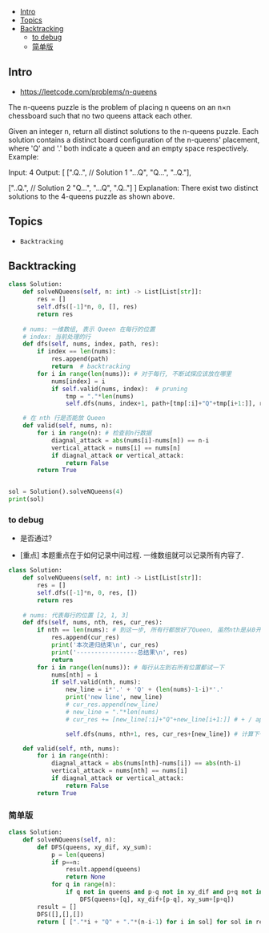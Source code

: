 - [Intro](#intro)
- [Topics](#topics)
- [Backtracking](#backtracking)
  - [to debug](#to-debug)
  - [简单版](#%e7%ae%80%e5%8d%95%e7%89%88)

## Intro

- https://leetcode.com/problems/n-queens

The n-queens puzzle is the problem of placing n queens on an n×n chessboard such that no two queens attack each other.

Given an integer n, return all distinct solutions to the n-queens puzzle.
Each solution contains a distinct board configuration of the n-queens' placement, where 'Q' and '.' both indicate a queen and an empty space respectively.
Example:

Input: 4
Output: [
 [".Q..",  // Solution 1
  "...Q",
  "Q...",
  "..Q."],

 ["..Q.",  // Solution 2
  "Q...",
  "...Q",
  ".Q.."]
]
Explanation: There exist two distinct solutions to the 4-queens puzzle as shown above.










## Topics

- `Backtracking`



## Backtracking

```py
class Solution:
    def solveNQueens(self, n: int) -> List[List[str]]:
        res = []
        self.dfs([-1]*n, 0, [], res)
        return res
    
    # nums: 一维数组, 表示 Queen 在每行的位置
    # index: 当前处理的行
    def dfs(self, nums, index, path, res):
        if index == len(nums):
            res.append(path)
            return  # backtracking
        for i in range(len(nums)): # 对于每行, 不断试探应该放在哪里
            nums[index] = i 
            if self.valid(nums, index):  # pruning
                tmp = "."*len(nums)
                self.dfs(nums, index+1, path+[tmp[:i]+"Q"+tmp[i+1:]], res)

    # 在 nth 行是否能放 Queen
    def valid(self, nums, n):
        for i in range(n): # 检查前n行数据
            diagnal_attack = abs(nums[i]-nums[n]) == n-i
            vertical_attack = nums[i] == nums[n]
            if diagnal_attack or vertical_attack:
                return False
        return True


sol = Solution().solveNQueens(4)
print(sol)
```

### to debug

- 是否通过?


- [重点] 本题重点在于如何记录中间过程. 一维数组就可以记录所有内容了.

```py
class Solution:
    def solveNQueens(self, n: int) -> List[List[str]]:
        res = []
        self.dfs([-1]*n, 0, res, [])
        return res
    
    # nums: 代表每行的位置 [2, 1, 3]
    def dfs(self, nums, nth, res, cur_res):
        if nth == len(nums): # 到这一步, 所有行都放好了Queen, 虽然nth是从0开始的,但是要到计算到n-1, 因此到n再结束没毛病
            res.append(cur_res)
            print('本次递归结束\n', cur_res)
            print('-----------------总结果\n', res)
            return
        for i in range(len(nums)): # 每行从左到右所有位置都试一下
            nums[nth] = i
            if self.valid(nth, nums):
                new_line = i*'.' + 'Q' + (len(nums)-1-i)*'.'
                print('new line', new_line)
                # cur_res.append(new_line)
                # new_line = "."*len(nums)
                # cur_res += [new_line[:i]+"Q"+new_line[i+1:]] # + / append 效果一样

                self.dfs(nums, nth+1, res, cur_res+[new_line]) # 计算下一行

    def valid(self, nth, nums):
        for i in range(nth):
            diagnal_attack = abs(nums[nth]-nums[i]) == abs(nth-i)
            vertical_attack = nums[nth] == nums[i]
            if diagnal_attack or vertical_attack:
                return False
        return True
```

### 简单版

```py
class Solution:
    def solveNQueens(self, n):
        def DFS(queens, xy_dif, xy_sum):
            p = len(queens)
            if p==n:
                result.append(queens)
                return None
            for q in range(n):
                if q not in queens and p-q not in xy_dif and p+q not in xy_sum: 
                    DFS(queens+[q], xy_dif+[p-q], xy_sum+[p+q])  
        result = []
        DFS([],[],[])
        return [ ["."*i + "Q" + "."*(n-i-1) for i in sol] for sol in result]
```

